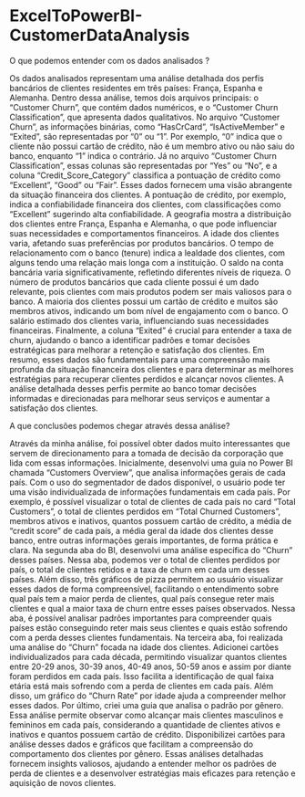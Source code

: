 # ExcelToPowerBI-CustomerDataAnalysis
O que podemos entender com os dados analisados ? 

Os dados analisados representam uma análise detalhada dos perfis bancários de clientes residentes em três países: França, Espanha e Alemanha. Dentro dessa análise, temos dois arquivos principais: o “Customer Churn”, que contém dados numéricos, e o “Customer Churn Classification”, que apresenta dados qualitativos.
No arquivo “Customer Churn”, as informações binárias, como “HasCrCard”, “IsActiveMember” e “Exited”, são representadas por “0” ou “1”. Por exemplo, “0” indica que o cliente não possui cartão de crédito, não é um membro ativo ou não saiu do banco, enquanto “1” indica o contrário. Já no arquivo “Customer Churn Classification”, essas colunas são representadas por “Yes” ou “No”, e a coluna “Credit_Score_Category” classifica a pontuação de crédito como “Excellent”, “Good” ou “Fair”.
Esses dados fornecem uma visão abrangente da situação financeira dos clientes. A pontuação de crédito, por exemplo, indica a confiabilidade financeira dos clientes, com classificações como “Excellent” sugerindo alta confiabilidade. A geografia mostra a distribuição dos clientes entre França, Espanha e Alemanha, o que pode influenciar suas necessidades e comportamentos financeiros. 
A idade dos clientes varia, afetando suas preferências por produtos bancários. O tempo de relacionamento com o banco (tenure) indica a lealdade dos clientes, com alguns tendo uma relação mais longa com a instituição. O saldo na conta bancária varia significativamente, refletindo diferentes níveis de riqueza.
O número de produtos bancários que cada cliente possui é um dado relevante, pois clientes com mais produtos podem ser mais valiosos para o banco. A maioria dos clientes possui um cartão de crédito e muitos são membros ativos, indicando um bom nível de engajamento com o banco. O salário estimado dos clientes varia, influenciando suas necessidades financeiras.
Finalmente, a coluna “Exited” é crucial para entender a taxa de churn, ajudando o banco a identificar padrões e tomar decisões estratégicas para melhorar a retenção e satisfação dos clientes.
Em resumo, esses dados são fundamentais para uma compreensão mais profunda da situação financeira dos clientes e para determinar as melhores estratégias para recuperar clientes perdidos e alcançar novos clientes. A análise detalhada desses perfis permite ao banco tomar decisões informadas e direcionadas para melhorar seus serviços e aumentar a satisfação dos clientes.


A que conclusões podemos chegar através dessa análise?

Através da minha análise, foi possível obter dados muito interessantes que servem de direcionamento para a tomada de decisão da corporação que lida com essas informações.
Inicialmente, desenvolvi uma guia no Power BI chamada “Customers Overview”, que analisa informações gerais de cada país. Com o uso do segmentador de dados disponível, o usuário pode ter uma visão individualizada de informações fundamentais em cada país. Por exemplo, é possível visualizar o total de clientes de cada país no card “Total Customers”, o total de clientes perdidos em “Total Churned Customers”, membros ativos e inativos, quantos possuem cartão de crédito, a média de “credit score” de cada país, a média geral da idade dos clientes desse banco, entre outras informações gerais importantes, de forma prática e clara.
Na segunda aba do BI, desenvolvi uma análise específica do “Churn” desses países. Nessa aba, podemos ver o total de clientes perdidos por país, o total de clientes retidos e a taxa de churn em cada um desses países. Além disso, três gráficos de pizza permitem ao usuário visualizar esses dados de forma compreensível, facilitando o entendimento sobre qual país tem a maior perda de clientes, qual país consegue reter mais clientes e qual a maior taxa de churn entre esses países observados. Nessa aba, é possível analisar padrões importantes para compreender quais países estão conseguindo reter mais seus clientes e quais estão sofrendo com a perda desses clientes fundamentais.
Na terceira aba, foi realizada uma análise do “Churn” focada na idade dos clientes. Adicionei cartões individualizados para cada década, permitindo visualizar quantos clientes entre 20-29 anos, 30-39 anos, 40-49 anos, 50-59 anos e assim por diante foram perdidos em cada país. Isso facilita a identificação de qual faixa etária está mais sofrendo com a perda de clientes em cada país. Além disso, um gráfico do “Churn Rate” por idade ajuda a compreender melhor esses dados.
Por último, criei uma guia que analisa o padrão por gênero. Essa análise permite observar como alcançar mais clientes masculinos e femininos em cada país, considerando a quantidade de clientes ativos e inativos e quantos possuem cartão de crédito. Disponibilizei cartões para análise desses dados e gráficos que facilitam a compreensão do comportamento dos clientes por gênero.
Essas análises detalhadas fornecem insights valiosos, ajudando a entender melhor os padrões de perda de clientes e a desenvolver estratégias mais eficazes para retenção e aquisição de novos clientes.

